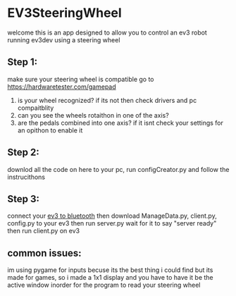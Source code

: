 # EV3SteeringWheel
 welcome this is an app designed to allow you to control an ev3 robot running ev3dev using a steering wheel
## Step 1:
 make sure your steering wheel is compatible
 go to https://hardwaretester.com/gamepad
 1. is your wheel recognized? if its not then check drivers and pc compaitblity
 2. can you see the wheels rotaithon in one of the axis?
 3. are the pedals combined into one axis? if it isnt check your settings for an opithon to enable it
## Step 2:
 downlod all the code on here to your pc,
 run configCreator.py and follow the instrucithons
## Step 3:
 connect your [ev3 to bluetooth](https://www.ev3dev.org/docs/tutorials/connecting-to-the-internet-via-bluetooth)
 then download ManageData.py, client.py, config.py to your ev3
 then run server.py wait for it to say "server ready"
 then run client.py on ev3

 ## common issues:
 im using pygame for inputs becuse its the best thing i could find
 but its made for games, so i made a 1x1 display and you have to have it be the active window
 inorder for the program to read your steering wheel
